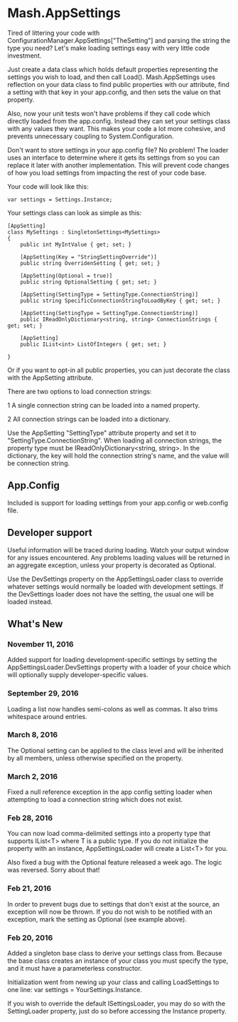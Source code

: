 # Mash.AppSettings

Tired of littering your code with ConfigurationManager.AppSettings["TheSetting"] and parsing the string the type you need?
Let's make loading settings easy with very little code investment.

Just create a data class which holds default properties representing the settings you wish to load, and then call Load().
Mash.AppSettings uses reflection on your data class to find public properties with our attribute, find a setting with that key in your app.config, and then sets the value on that property.

Also, now your unit tests won't have problems if they call code which directly loaded from the app.config.
Instead they can set your settings class with any values they want.
This makes your code a lot more cohesive, and prevents unnecessary coupling to System.Configuration.

Don't want to store settings in your app.config file? No problem!
The loader uses an interface to determine where it gets its settings from so you can replace it later with another implementation.
This will prevent code changes of how you load settings from impacting the rest of your code base.

Your code will look like this:

<pre><code>var settings = Settings.Instance;</code></pre>

Your settings class can look as simple as this:
<pre><code>[AppSetting]
class MySettings : SingletonSettings&lt;MySettings&gt;
{
    public int MyIntValue { get; set; }

    [AppSetting(Key = "StringSettingOverride")]
    public string OverridenSetting { get; set; }

    [AppSetting(Optional = true)]
    public string OptionalSetting { get; set; }

    [AppSetting(SettingType = SettingType.ConnectionString)]
    public string SpecificConnectionStringToLoadByKey { get; set; }

    [AppSetting(SettingType = SettingType.ConnectionString)]
    public IReadOnlyDictionary&lt;string, string&gt; ConnectionStrings { get; set; }

    [AppSetting]
    public IList&ltint&gt ListOfIntegers { get; set; }

}</code></pre>

Or if you want to opt-in all public properties, you can just decorate the class with the AppSetting attribute.

There are two options to load connection strings:

1 A single connection string can be loaded into a named property.

2 All connection strings can be loaded into a dictionary.

Use the AppSetting "SettingType" attribute property and set it to "SettingType.ConnectionString".
When loading all connection strings, the property type must be IReadOnlyDictionary&lt;string, string&gt;.
In the dictionary, the key will hold the connection string's name, and the value will be connection string.

## App.Config

Included is support for loading settings from your app.config or web.config file.

## Developer support

Useful information will be traced during loading. Watch your output window for any issues encountered.
Any problems loading values will be returned in an aggregate exception, unless your property is decorated as Optional.

Use the DevSettings property on the AppSettingsLoader class to override whatever settings would normally be loaded with
development settings. If the DevSettings loader does not have the setting, the usual one will be loaded instead.

## What's New

### November 11, 2016

Added support for loading development-specific settings by setting the AppSettingsLoader.DevSettings property with a loader
of your choice which will optionally supply developer-specific values.

### September 29, 2016

Loading a list now handles semi-colons as well as commas. It also trims whitespace around entries.

### March 8, 2016

The Optional setting can be applied to the class level and will be inherited by all members, unless otherwise specified on the property.

### March 2, 2016

Fixed a null reference exception in the app config setting loader when attempting to load a connection string which does not exist.

### Feb 28, 2016

You can now load comma-delimited settings into a property type that supports IList&lt;T&gt; where T is a public type.
If you do not initialize the property with an instance, AppSettingsLoader will create a List&lt;T&gt; for you.

Also fixed a bug with the Optional feature released a week ago. The logic was reversed. Sorry about that!

### Feb 21, 2016

In order to prevent bugs due to settings that don't exist at the source, an exception will now be thrown.
If you do not wish to be notified with an exception, mark the setting as Optional (see example above).

### Feb 20, 2016

Added a singleton base class to derive your settings class from.
Because the base class creates an instance of your class you must specify the type, and it must have a parameterless constructor.

Initialization went from newing up your class and calling LoadSettings to one line: var settings = YourSettings.Instance.

If you wish to override the default ISettingsLoader, you may do so with the SettingLoader property, just do so before accessing the Instance property.